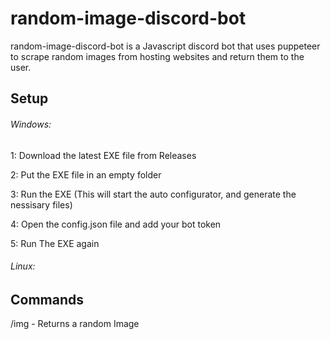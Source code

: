 # random-image-discord-bot
random-image-discord-bot is a Javascript discord bot that uses puppeteer to scrape random images from hosting websites and return them to the user.

## Setup
###### Windows:
1: Download the latest EXE file from Releases

2: Put the EXE file in an empty folder

3: Run the EXE (This will start the auto configurator, and generate the nessisary files)

4: Open the config.json file and add your bot token

5: Run The EXE again

###### Linux: 

## Commands
/img  - Returns a random Image

## 

